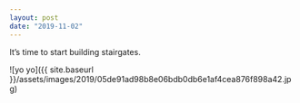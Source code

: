 ```yaml
---
layout: post
date: "2019-11-02"
---
```


It’s time to start building stairgates.

![yo yo]({{ site.baseurl }}/assets/images/2019/05de91ad98b8e06bdb0db6e1af4cea876f898a42.jpg)

